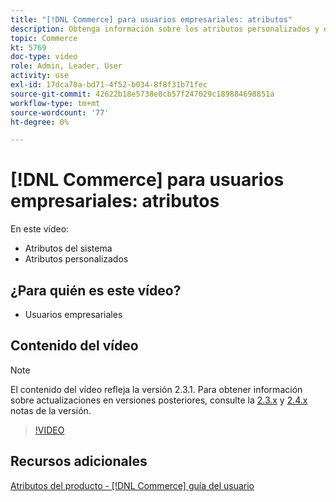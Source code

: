 ```yaml
---
title: "[!DNL Commerce] para usuarios empresariales: atributos"
description: Obtenga información sobre los atributos personalizados y del sistema para productos.
topic: Commerce
kt: 5769
doc-type: video
role: Admin, Leader, User
activity: use
exl-id: 17dca70a-bd71-4f52-b034-8f8f31b71fec
source-git-commit: 42622b18e5738e8cb57f247029c189884698851a
workflow-type: tm+mt
source-wordcount: '77'
ht-degree: 0%

---
```


# [!DNL Commerce] para usuarios empresariales: atributos

En este vídeo:

- Atributos del sistema
- Atributos personalizados

## ¿Para quién es este vídeo?

- Usuarios empresariales

## Contenido del vídeo

>[!NOTE]
>
>El contenido del vídeo refleja la versión 2.3.1. Para obtener información sobre actualizaciones en versiones posteriores, consulte la [ 2.3.x](https://devdocs.magento.com/guides/v2.3/release-notes/bk-release-notes.html) y [2.4.x](https://devdocs.magento.com/guides/v2.4/release-notes/bk-release-notes.html) notas de la versión.

>[!VIDEO](https://video.tv.adobe.com/v/35954?quality=12&learn=on)

## Recursos adicionales

[Atributos del producto - [!DNL Commerce] guía del usuario](https://docs.magento.com/user-guide/catalog/product-attributes.html)
